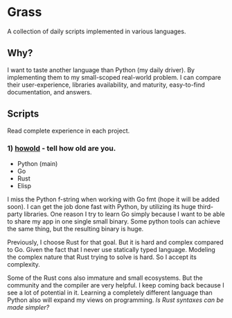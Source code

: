 # Grass

A collection of daily scripts implemented in various languages.

## Why?

I want to taste another language than Python (my daily driver). By implementing
them to my small-scoped real-world problem. I can compare their user-experience,
libraries availability, and maturity, easy-to-find documentation, and answers.

## Scripts

Read complete experience in each project.

### 1) [howold](howold) - tell how old are you.

- Python (main)
- Go
- Rust
- Elisp

I miss the Python f-string when working with Go fmt (hope it will be added
soon). I can get the job done fast with Python, by utilizing its huge
third-party libraries. One reason I try to learn Go simply because I want to be
able to share my app in one single small binary. Some python tools can achieve
the same thing, but the resulting binary is huge.

Previously, I choose Rust for that goal. But it is hard and complex compared to
Go. Given the fact that I never use statically typed language. Modeling the
complex nature that Rust trying to solve is hard. So I accept its complexity.

Some of the Rust cons also immature and small ecosystems. But the community and
the compiler are very helpful. I keep coming back because I see a lot of
potential in it. Learning a completely different language than Python also will
expand my views on programming. *Is Rust syntaxes can be made simpler?*

